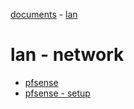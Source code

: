 [documents](../../) - [lan](../)

# lan - network

- [pfsense](./pfsense/)
- [pfsense - setup](./pfsense/setup)
